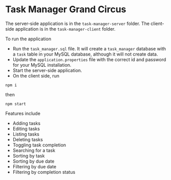 # Task Manager Grand Circus

The server-side application is in the `task-manager-server` folder. The client-side application is in the `task-manager-client` folder.   

To run the application
- Run the `task_manager.sql` file. It will create a `task_manager` database with a `task` table in your MySQL database, although it will not create data.
- Update the `application.properties` file with the correct id and password for your MySQL installation.
- Start the server-side application.
- On the client side, run 
```
npm i
```
then
```
npm start
```

Features include 
- Adding tasks
- Editing tasks
- Listing tasks
- Deleting tasks
- Toggling task completion
- Searching for a task
- Sorting by task
- Sorting by due date
- Filtering by due date
- Filtering by completion status
